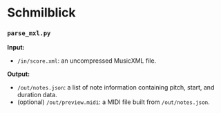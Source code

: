 # Schmilblick

### `parse_mxl.py`

**Input:**

- `/in/score.xml`: an uncompressed MusicXML file.

**Output:**

- `/out/notes.json`: a list of note information containing pitch, start, and duration data.
- (optional) `/out/preview.midi`: a MIDI file built from `/out/notes.json`.
